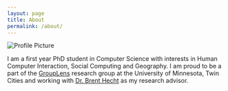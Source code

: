 ```yaml
---
layout: page
title: About
permalink: /about/
---
```


<img src="{{ site.baseurl }}/assets/profile_pic.jpg" title="Profile Picture" class="profile">

I am a first year PhD student in Computer Science with interests in Human Computer Interaction, Social Computing and Geography. I am proud to be 
a part of the [GroupLens](http://grouplens.org/) research group at the University of Minnesota, Twin Cities and working with [Dr. Brent Hecht](http://www.brenthecht.com/) as my research advisor.
